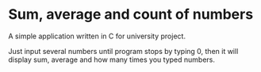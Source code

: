 # Sum, average and count of numbers

A simple application written in C for university project. 

Just input several numbers until program stops by typing 0, then it will display sum, average and how many times you typed numbers. 


